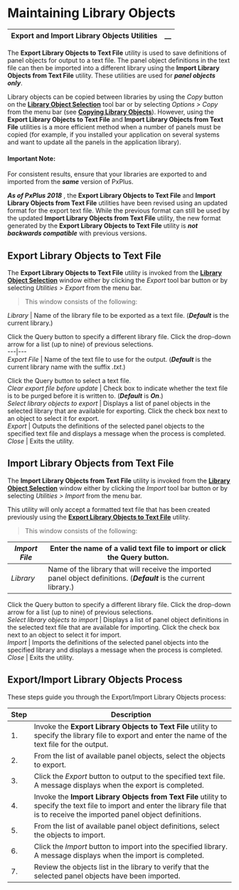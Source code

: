 # Maintaining Library Objects   
  
**Export and Import Library Objects Utilities** |  **__**  
---|---  
  
The **Export Library Objects to Text File** utility is used to save definitions of panel objects for output to a text file. The panel object definitions in the text file can then be imported into a different library using the **Import Library Objects from Text File** utility. These utilities are used for **_panel objects only_**.

Library objects can be copied between libraries by using the _Copy_ button on the **[Library Object Selection](../Library%20Object%20Selection/Overview.md)** tool bar or by selecting _Options > Copy_ from the menu bar (see **[Copying Library Objects](Copying%20Library%20Objects.md)**). However, using the **Export Library Objects to Text File** and **Import Library Objects from Text File** utilities is a more efficient method when a number of panels must be copied (for example, if you installed your application on several systems and want to update all the panels in the application library).

#### **Important Note:**  
For consistent results, ensure that your libraries are exported to and imported from the **_same_** version of PxPlus.  
  
**_As of PxPlus 2018_** , the **Export Library Objects to Text File** and **Import Library Objects from Text File** utilities have been revised using an updated format for the export text file. While the previous format can still be used by the updated **Import Library Objects from Text File** utility, the new format generated by the **Export Library Objects to Text File** utility is **_not backwards compatible_** with previous versions.

##  Export Library Objects to Text File

The **Export Library Objects to Text File** utility is invoked from the **[Library Object Selection](../Library%20Object%20Selection/Overview.md)** window either by clicking the _Export_ tool bar button or by selecting _Utilities > Export_ from the menu bar.

> This window consists of the following:

_Library_ |  Name of the library file to be exported as a text file. (**_Default_** is the current library.)  
  
Click the Query button to specify a different library file. Click the drop-down arrow for a list (up to nine) of previous selections.  
---|---  
_Export File_ |  Name of the text file to use for the output. (**_Default_** is the current library name with the suffix _.txt_.)  
  
Click the Query button to select a text file.  
_Clear export file before update_ |  Check box to indicate whether the text file is to be purged before it is written to. (**_Default_** is **_On_**.)  
_Select library objects to export_ |  Displays a list of panel objects in the selected library that are available for exporting. Click the check box next to an object to select it for export.  
_Export_ |  Outputs the definitions of the selected panel objects to the specified text file and displays a message when the process is completed.  
_Close_ |  Exits the utility.  
  
## Import Library Objects from Text File

The **Import Library Objects from Text File** utility is invoked from the **[Library Object Selection](../Library%20Object%20Selection/Overview.md)** window either by clicking the _Import_ tool bar button or by selecting _Utilities > Import_ from the menu bar.

This utility will only accept a formatted text file that has been created previously using the **[Export Library Objects to Text File](Export%20and%20Import%20Utilities.htm#export)** utility.

> This window consists of the following:

_Import File_ |  Enter the name of a valid text file to import or click the Query button.  
---|---  
_Library_ |  Name of the library that will receive the imported panel object definitions. (**_Default_** is the current library.)  
  
Click the Query button to specify a different library file. Click the drop-down arrow for a list (up to nine) of previous selections.  
_Select library objects to import_ |  Displays a list of panel object definitions in the selected text file that are available for importing. Click the check box next to an object to select it for import.  
_Import_ |  Imports the definitions of the selected panel objects into the specified library and displays a message when the process is completed.  
_Close_ |  Exits the utility.  
  
## Export/Import Library Objects Process

These steps guide you through the Export/Import Library Objects process:

**Step** |  **Description**  
---|---  
1. |  Invoke the **Export Library Objects to Text File** utility to specify the library file to export and enter the name of the text file for the output.  
2. |  From the list of available panel objects, select the objects to export.  
3. |  Click the _Export_ button to output to the specified text file. A message displays when the export is completed.  
4. |  Invoke the **Import Library Objects from Text File** utility to specify the text file to import and enter the library file that is to receive the imported panel object definitions.  
5. |  From the list of available panel object definitions, select the objects to import.   
6. |  Click the _Import_ button to import into the specified library. A message displays when the import is completed.  
7. |  Review the objects list in the library to verify that the selected panel objects have been imported.
